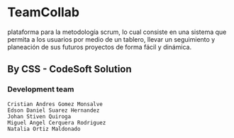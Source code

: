 # TeamCollab
plataforma para la metodología scrum, lo cual consiste en una sistema que permita a los usuarios por medio de un tablero, llevar un seguimiento y planeación de sus futuros proyectos de forma fácil y dinámica.

## By  CSS - CodeSoft Solution

### Development team

```
Cristian Andres Gomez Monsalve
Edson Daniel Suarez Hernandez
Johan Stiven Quiroga
Miguel Angel Cerquera Rodriguez
Natalia Ortiz Maldonado
```